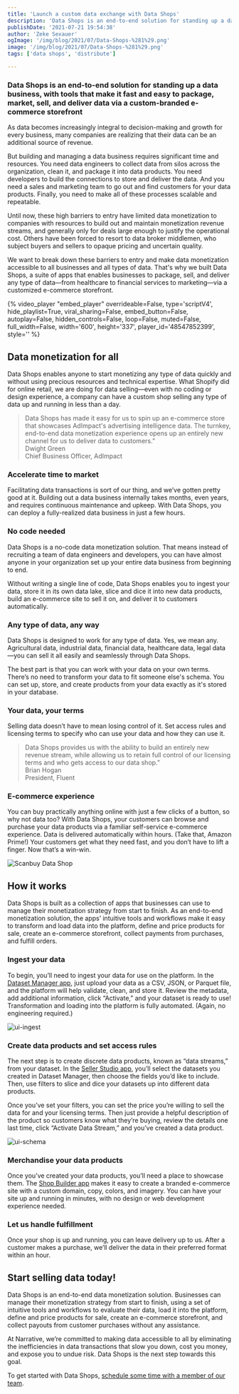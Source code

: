 ```yaml
---
title: 'Launch a custom data exchange with Data Shops'
description: 'Data Shops is an end-to-end solution for standing up a data business, with tools that make it fast and easy to package, market, sell, and deliver data via a custom-branded e-commerce storefront'
publishDate: '2021-07-21 19:54:38'
author: 'Zeke Sexauer'
ogImage: '/img/blog/2021/07/Data-Shops-%281%29.png'
image: '/img/blog/2021/07/Data-Shops-%281%29.png'
tags: ['data shops', 'distribute']

---
```

### Data Shops is an end-to-end solution for standing up a data business, with tools that make it fast and easy to package, market, sell, and deliver data via a custom-branded e-commerce storefront

As data becomes increasingly integral to decision-making and growth for every business, many companies are realizing that their data can be an additional source of revenue.

But building and managing a data business requires significant time and resources. You need data engineers to collect data from silos across the organization, clean it, and package it into data products. You need developers to build the connections to store and deliver the data. And you need a sales and marketing team to go out and find customers for your data products. Finally, you need to make all of these processes scalable and repeatable.

Until now, these high barriers to entry have limited data monetization to companies with resources to build out and maintain monetization revenue streams, and generally only for deals large enough to justify the operational cost. Others have been forced to resort to data broker middlemen, who subject buyers and sellers to opaque pricing and uncertain quality.

We want to break down these barriers to entry and make data monetization accessible to all businesses and all types of data. That's why we built Data Shops, a suite of apps that enables businesses to package, sell, and deliver any type of data—from healthcare to financial services to marketing—via a customized e-commerce storefront.

{% video\_player "embed\_player" overrideable=False, type='scriptV4', hide\_playlist=True, viral\_sharing=False, embed\_button=False, autoplay=False, hidden\_controls=False, loop=False, muted=False, full\_width=False, width='600', height='337', player\_id='48547852399', style='' %}

Data monetization for all
-------------------------

Data Shops enables anyone to start monetizing any type of data quickly and without using precious resources and technical expertise. What Shopify did for online retail, we are doing for data selling—even with no coding or design experience, a company can have a custom shop selling any type of data up and running in less than a day.

> Data Shops has made it easy for us to spin up an e-commerce store that showcases AdImpact's advertising intelligence data. The turnkey, end-to-end data monetization experience opens up an entirely new channel for us to deliver data to customers.”  
> Dwight Green  
> Chief Business Officer, AdImpact

### Accelerate time to market

Facilitating data transactions is sort of our thing, and we’ve gotten pretty good at it. Building out a data business internally takes months, even years, and requires continuous maintenance and upkeep. With Data Shops, you can deploy a fully-realized data business in just a few hours.

### No code needed

Data Shops is a no-code data monetization solution. That means instead of recruiting a team of data engineers and developers, you can have almost anyone in your organization set up your entire data business from beginning to end.

Without writing a single line of code, Data Shops enables you to ingest your data, store it in its own data lake, slice and dice it into new data products, build an e-commerce site to sell it on, and deliver it to customers automatically.

### Any type of data, any way

Data Shops is designed to work for any type of data. Yes, we mean any. Agricultural data, industrial data, financial data, healthcare data, legal data—you can sell it all easily and seamlessly through Data Shops.

The best part is that you can work with your data on your own terms. There’s no need to transform your data to fit someone else's schema. You can set up, store, and create products from your data exactly as it's stored in your database.

### Your data, your terms

Selling data doesn’t have to mean losing control of it. Set access rules and licensing terms to specify who can use your data and how they can use it.

> Data Shops provides us with the ability to build an entirely new revenue stream, while allowing us to retain full control of our licensing terms and who gets access to our data shop.”  
> Brian Hogan  
> President, Fluent

### E-commerce experience

You can buy practically anything online with just a few clicks of a button, so why not data too? With Data Shops, your customers can browse and purchase your data products via a familiar self-service e-commerce experience. Data is delivered automatically within hours. (Take that, Amazon Prime!) Your customers get what they need fast, and you don’t have to lift a finger. Now that’s a win-win.

![Scanbuy Data Shop](https://solutions.narrative.io/hubfs/screenshots/Scanbuy%20Data%20Shop.png)

How it works
------------

Data Shops is built as a collection of apps that businesses can use to manage their monetization strategy from start to finish. As an end-to-end monetization solution, the apps’ intuitive tools and workflows make it easy to transform and load data into the platform, define and price products for sale, create an e-commerce storefront, collect payments from purchases, and fulfill orders.

### Ingest your data

To begin, you’ll need to ingest your data for use on the platform. In the [Dataset Manager app](https://app.narrative.io/app/dataset-manager), just upload your data as a CSV, JSON, or Parquet file, and the platform will help validate, clean, and store it. Review the metadata, add additional information, click “Activate,” and your dataset is ready to use! Transformation and loading into the platform is fully automated. (Again, no engineering required.)

![ui-ingest](https://solutions.narrative.io/hubfs/website/images/data-shops/ui-ingest.png)

### Create data products and set access rules

The next step is to create discrete data products, known as “data streams,” from your dataset. In the [Seller Studio app](https://app.narrative.io/app/seller-studio), you’ll select the datasets you created in Dataset Manager, then choose the fields you’d like to include. Then, use filters to slice and dice your datasets up into different data products.

Once you’ve set your filters, you can set the price you’re willing to sell the data for and your licensing terms. Then just provide a helpful description of the product so customers know what they’re buying, review the details one last time, click “Activate Data Stream,” and you’ve created a data product.

![ui-schema](https://solutions.narrative.io/hubfs/website/images/data-shops/ui-schema.png)

### Merchandise your data products

Once you’ve created your data products, you’ll need a place to showcase them. The [Shop Builder app](https://app.narrative.io/app/shop-builder) makes it easy to create a branded e-commerce site with a custom domain, copy, colors, and imagery. You can have your site up and running in minutes, with no design or web development experience needed.

### Let us handle fulfillment

Once your shop is up and running, you can leave delivery up to us. After a customer makes a purchase, we’ll deliver the data in their preferred format within an hour.

Start selling data today!
-------------------------

Data Shops is an end-to-end data monetization solution. Businesses can manage their monetization strategy from start to finish, using a set of intuitive tools and workflows to evaluate their data, load it into the platform, define and price products for sale, create an e-commerce storefront, and collect payouts from customer purchases without any assistance.

At Narrative, we’re committed to making data accessible to all by eliminating the inefficiencies in data transactions that slow you down, cost you money, and expose you to undue risk. Data Shops is the next step towards this goal.

To get started with Data Shops, [schedule some time with a member of our team](https://www.narrative.io/data-shops#popup-form).
